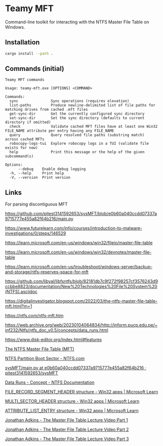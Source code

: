 # Teamy MFT

Command-line toolkit for interacting with the NTFS Master File Table on Windows.

## Installation

```bash
cargo install --path .
```

## Commands (initial)

```
Teamy MFT commands

Usage: teamy-mft.exe [OPTIONS] <COMMAND>

Commands:
  sync               Sync operations (requires elevation)
  list-paths         Produce newline-delimited list of file paths for matching drives from cached .mft files
  get-sync-dir       Get the currently configured sync directory
  set-sync-dir       Set the sync directory (defaults to current directory if omitted)
  check              Validate cached MFT files have at least one Win32 FILE_NAME attribute per entry having any FILE_NAME
  query              Query resolved file paths (substring match) across cached MFTs
  robocopy-logs-tui  Explore robocopy logs in a TUI (validate file exists for now)
  help               Print this message or the help of the given subcommand(s)

Options:
      --debug    Enable debug logging
  -h, --help     Print help
  -V, --version  Print version
```

## Links

For parsing discontiguous MFT

https://github.com/pitest3141592653/sysMFT/blob/e0b60a040ccdd07337a9715777e455a82f64b216/main.py

https://www.futurelearn.com/info/courses/introduction-to-malware-investigations/0/steps/146529

https://learn.microsoft.com/en-us/windows/win32/fileio/master-file-table

https://learn.microsoft.com/en-us/windows/win32/devnotes/master-file-table

https://learn.microsoft.com/en-us/troubleshoot/windows-server/backup-and-storage/ntfs-reserves-space-for-mft

https://github.com/libyal/libfsntfs/blob/82181db7c9f272f98257cf3576243d9ccbbe8823/documentation/New%20Technologies%20File%20System%20(NTFS).asciidoc

https://digitalinvestigator.blogspot.com/2022/03/the-ntfs-master-file-table-mft.html?m=1

https://ntfs.com/ntfs-mft.htm

https://web.archive.org/web/20230104064834/http://inform.pucp.edu.pe/~inf232/Ntfs/ntfs_doc_v0.5/concepts/data_runs.html

https://www.disk-editor.org/index.html#features

[The NTFS Master File Table (MFT)](https://digitalinvestigator.blogspot.com/2022/03/the-ntfs-master-file-table-mft.html?m=1)

[NTFS Partition Boot Sector - NTFS.com](https://ntfs.com/ntfs-partition-boot-sector.htm)

[sysMFT/main.py at e0b60a040ccdd07337a9715777e455a82f64b216 · pitest3141592653/sysMFT](https://github.com/pitest3141592653/sysMFT/blob/e0b60a040ccdd07337a9715777e455a82f64b216/main.py)

[Data Runs - Concept - NTFS Documentation](https://web.archive.org/web/20230104064834/http://inform.pucp.edu.pe/~inf232/Ntfs/ntfs_doc_v0.5/concepts/data_runs.html)

[FILE_RECORD_SEGMENT_HEADER structure - Win32 apps | Microsoft Learn](https://learn.microsoft.com/en-us/windows/win32/devnotes/file-record-segment-header)

[MULTI_SECTOR_HEADER structure - Win32 apps | Microsoft Learn](https://learn.microsoft.com/en-us/windows/win32/devnotes/multi-sector-header)

[ATTRIBUTE_LIST_ENTRY structure - Win32 apps | Microsoft Learn](https://learn.microsoft.com/en-us/windows/win32/devnotes/attribute-list-entry)

[Jonathan Adkins - The Master File Table Lecture Video Part 1](https://www.youtube.com/watch?v=q3_V0EJcD-k)

[Jonathan Adkins - The Master File Table Lecture Video Part 2](https://www.youtube.com/watch?v=gKDJLa0OoDc)

[Jonathan Adkins - The Master File Table Lecture Video Part 3](https://www.youtube.com/watch?v=GHLwl77b36s)
